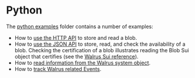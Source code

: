 # Python

The [python examples](https://github.com/MystenLabs/walrus-docs/tree/main/examples/python) folder
contains a number of examples:

<!-- markdownlint-disable -->
- How to [use the HTTP API](https://github.com/MystenLabs/walrus-docs/blob/main/examples/python/hello_walrus_webapi.py)
  to store and read a blob.
- How to [use the JSON API](https://github.com/MystenLabs/walrus-docs/blob/main/examples/python/hello_walrus_jsonapi.py)
  to store, read, and check the availability of a blob. Checking the certification of a blob
  illustrates reading the Blob Sui object that certifies
  (see the [Walrus Sui reference](sui-struct.md)).
- How to [read information from the Walrus system object](https://github.com/MystenLabs/walrus-docs/blob/main/examples/python/hello_walrus_sui_system.py).
- How to [track Walrus related Events](https://github.com/MystenLabs/walrus-docs/blob/main/examples/python/track_walrus_events.py).
<!-- markdownlint-enable -->
